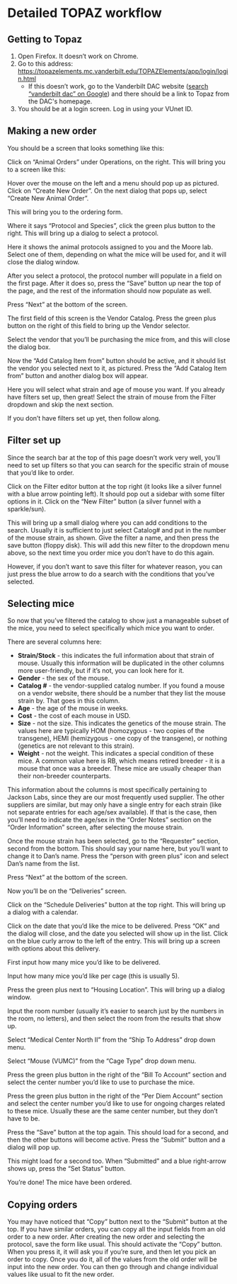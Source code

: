 <!-- TITLE: Ordering mice -->

# Detailed TOPAZ workflow
## Getting to Topaz
1. Open Firefox. It doesn’t work on Chrome.  
2. Go to this address: <https://topazelements.mc.vanderbilt.edu/TOPAZElements/app/login/login.html>  
   * If this doesn’t work, go to the Vanderbilt DAC website ([search “vanderbilt dac” on Google](https://www.google.com/search?q=vanderbilt+dac)) and there should be a link to Topaz from the DAC's homepage.  
3. You should be at a login screen. Log in using your VUnet ID.  
 
## Making a new order
You should be a screen that looks something like this:


Click on “Animal Orders” under Operations, on the right. This will bring you to a screen like this:

Hover over the mouse on the left and a menu should pop up as pictured. Click on “Create New Order”. On the next dialog that pops up, select “Create New Animal Order”.

This will bring you to the ordering form. 


Where it says “Protocol and Species”, click the green plus button to the right. This will bring up a dialog to select a protocol.

Here it shows the animal protocols assigned to you and the Moore lab. Select one of them, depending on what the mice will be used for, and it will close the dialog window.
 
After you select a protocol, the protocol number will populate in a field on the first page. After it does so, press the “Save” button up near the top of the page, and the rest of the information should now populate as well.

Press “Next” at the bottom of the screen.

The first field of this screen is the Vendor Catalog. Press the green plus button on the right of this field to bring up the Vendor selector. 

Select the vendor that you’ll be purchasing the mice from, and this will close the dialog box.

Now the “Add Catalog Item from” button should be active, and it should list the vendor you selected next to it, as pictured. Press the “Add Catalog Item from” button and another dialog box will appear.

Here you will select what strain and age of mouse you want. If you already have filters set up, then great! Select the strain of mouse from the Filter dropdown and skip the next section. 
 
If you don’t have filters set up yet, then follow along.
 
## Filter set up
Since the search bar at the top of this page doesn’t work very well, you’ll need to set up filters so that you can search for the specific strain of mouse that you’d like to order. 
 
Click on the Filter editor button at the top right (it looks like a silver funnel with a blue arrow pointing left). It should pop out a sidebar with some filter options in it. Click on the “New Filter” button (a silver funnel with a sparkle/sun).
 
This will bring up a small dialog where you can add conditions to the search. Usually it is sufficient to just select Catalog# and put in the number of the mouse strain, as shown.
Give the filter a name, and then press the save button (floppy disk). This will add this new filter to the dropdown menu above, so the next time you order mice you don’t have to do this again. 
 
However, if you don’t want to save this filter for whatever reason, you can just press the blue arrow to do a search with the conditions that you’ve selected.
 
## Selecting mice
So now that you’ve filtered the catalog to show just a manageable subset of the mice, you need to select specifically which mice you want to order. 
 
There are several columns here:
* **Strain/Stock** - this indicates the full information about that strain of mouse. Usually this information will be duplicated in the other columns more user-friendly, but if it’s not, you can look here for it.
* **Gender** - the sex of the mouse.
* **Catalog #** - the vendor-supplied catalog number. If you found a mouse on a vendor website, there should be a number that they list the mouse strain by. That goes in this column.
* **Age** - the age of the mouse in weeks.
* **Cost** - the cost of each mouse in USD.
* **Size** - not the size. This indicates the genetics of the mouse strain. The values here are typically HOM (homozygous - two copies of the transgene), HEMI (hemizygous - one copy of the transgene), or nothing (genetics are not relevant to this strain).
* **Weight** - not the weight. This indicates a special condition of these mice. A common value here is RB, which means retired breeder - it is a mouse that once was a breeder. These mice are usually cheaper than their non-breeder counterparts.
 
This information about the columns is most specifically pertaining to Jackson Labs, since they are our most frequently used supplier. The other suppliers are similar, but may only have a single entry for each strain (like not separate entries for each age/sex available). If that is the case, then you’ll need to indicate the age/sex in the “Order Notes” section on the “Order Information” screen, after selecting the mouse strain.
 
Once the mouse strain has been selected, go to the “Requester” section, second from the bottom. 
This should say your name here, but you’ll want to change it to Dan’s name. Press the “person with green plus” icon and select Dan’s name from the list.
 
Press “Next” at the bottom of the screen.
 
Now you’ll be on the “Deliveries” screen. 

Click on the “Schedule Deliveries” button at the top right. This will bring up a dialog with a calendar. 

Click on the date that you’d like the mice to be delivered. Press “OK” and the dialog will close, and the date you selected will show up in the list. Click on the blue curly arrow to the left of the entry. This will bring up a screen with options about this delivery.

First input how many mice you’d like to be delivered.

Input how many mice you’d like per cage (this is usually 5).

Press the green plus next to “Housing Location”. This will bring up a dialog window.

Input the room number (usually it’s easier to search just by the numbers in the room, no letters), and then select the room from the results that show up.

Select “Medical Center North II” from the “Ship To Address” drop down menu.

Select “Mouse (VUMC)” from the “Cage Type” drop down menu.

Press the green plus button in the right of the “Bill To Account” section and select the center number you’d like to use to purchase the mice.

Press the green plus button in the right of the “Per Diem Account” section and select the center number you’d like to use for ongoing charges related to these mice. Usually these are the same center number, but they don’t have to be.

Press the “Save” button at the top again. This should load for a second, and then the other buttons will become active. Press the “Submit” button and a dialog will pop up.

This might load for a second too. When “Submitted” and a blue right-arrow shows up, press the “Set Status” button.
 
You’re done! The mice have been ordered.
 
## Copying orders
You may have noticed that “Copy” button next to the “Submit” button at the top. If you have similar orders, you can copy all the input fields from an old order to a new order. After creating the new order and selecting the protocol, save the form like usual. This should activate the “Copy” button. When you press it, it will ask you if you’re sure, and then let you pick an order to copy. Once you do it, all of the values from the old order will be input into the new order. You can then go through and change individual values like usual to fit the new order.
